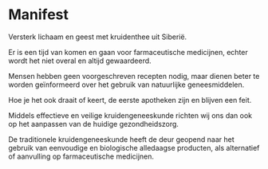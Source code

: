 # Manifest

Versterk lichaam en geest met kruidenthee uit Siberië.

Er is een tijd van komen en gaan voor farmaceutische medicijnen, echter wordt het niet overal en altijd gewaardeerd.

Mensen hebben geen voorgeschreven recepten nodig, maar dienen beter te worden geïnformeerd over het gebruik van natuurlijke geneesmiddelen.

Hoe je het ook draait of keert, de eerste apotheken zijn en blijven een feit.

Middels effectieve en veilige kruidengeneeskunde richten wij ons dan ook op het aanpassen van de huidige gezondheidszorg. 

De traditionele kruidengeneeskunde heeft de deur geopend naar het gebruik van eenvoudige en biologische alledaagse producten, als alternatief of aanvulling op farmaceutische medicijnen. 
